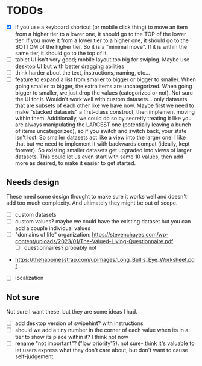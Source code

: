 # TODOs

- [x] if you use a keyboard shortcut (or mobile click thing) to move an item from a higher tier to a lower one, it should go to the TOP of the lower tier. If you move it from a lower tier to a higher one, it should go to the BOTTOM of the higher tier. So it is a "minimal move". If it is within the same tier, it should go to the top of it.
- [ ] tablet UI isn't very good; mobile layout too big for swiping. Maybe use desktop UI but with better dragging abilities
- [ ] think harder about the text, instructions, naming, etc...
- [ ] feature to expand a list from smaller to bigger or bigger to smaller. When going smaller to bigger, the extra items are uncategorized. When going bigger to smaller, we just drop the values (categorized or not). Not sure the UI for it. Wouldn't work well with custom datasets... only datasets that are subsets of each other like we have now. Maybe first we need to make "stacked datasets" a first-class construct, then implement moving within them. Additionally, we could do so by secretly treating it like you are always manipulating the LARGEST one (potentially leaving a bunch of items uncategorized), so if you switch and switch back, your state isn't lost. So smaller datasets act like a view into the larger one. I like that but we need to implement it with backwards compat (ideally, kept forever). So existing smaller datasets get upgraded into views of larger datasets. This could let us even start with same 10 values, then add more as desired, to make it easier to get started.

## Needs design

These need some design thought to make sure it works well and doesn't add too much complexity. And ultimately they might be out of scope.

- [ ] custom datasets
- [ ] custom values? maybe we could have the existing dataset but you can add a couple individual values
- [ ] "domains of life" organization: https://stevenchayes.com/wp-content/uploads/2023/01/The-Valued-Living-Questionnaire.pdf
    - [ ] questionnaires? probably not
- https://thehappinesstrap.com/upimages/Long_Bull's_Eye_Worksheet.pdf
- [ ] localization


## Not sure

Not sure I want these, but they are some ideas I had.

- [ ] add desktop version of swipehint? with instructions
- [ ] should we add a tiny number in the corner of each value when its in a tier to show its place within it? I think not now
- [ ] rename "not important"? ("low priority"?). not sure- think it's valuable to let users express what they don't care about, but don't want to cause self-judgement
